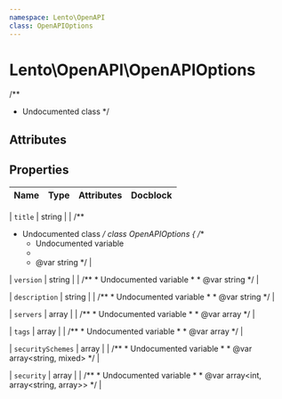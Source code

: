 ```yaml
---
namespace: Lento\OpenAPI
class: OpenAPIOptions
---
```


# Lento\OpenAPI\OpenAPIOptions

/**
 * Undocumented class
 */

## Attributes


## Properties
| Name | Type | Attributes | Docblock |
|------|------|------------|----------|

| `title` | string |  | /**
 * Undocumented class
 */
class OpenAPIOptions
{
    /**
     * Undocumented variable
     *
     * @var string
     */ |

| `version` | string |  | /**
     * Undocumented variable
     *
     * @var string
     */ |

| `description` | string |  | /**
     * Undocumented variable
     *
     * @var string
     */ |

| `servers` | array |  | /**
     * Undocumented variable
     *
     * @var array
     */ |

| `tags` | array |  | /**
     * Undocumented variable
     *
     * @var array
     */ |

| `securitySchemes` | array |  | /**
     * Undocumented variable
     *
     * @var array<string, mixed>
     */ |

| `security` | array |  | /**
     * Undocumented variable
     *
     * @var array<int, array<string, array>>
     */ |



